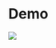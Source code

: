 # Demo
<img src="https://github.com/k0603156/designExample/blob/master/videoClipping/media/demo.gif"/>
